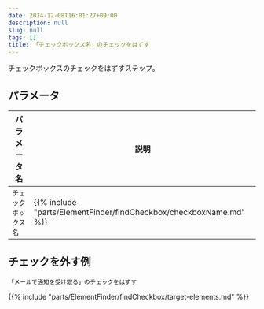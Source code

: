 ```yaml
---
date: 2014-12-08T16:01:27+09:00
description: null
slug: null
tags: []
title: 「チェックボックス名」のチェックをはずす
---
```


チェックボックスのチェックをはずすステップ。

## パラメータ

パラメータ名 | 説明
------|---------
`チェックボックス名` | {{% include "parts/ElementFinder/findCheckbox/checkboxName.md" %}}

## チェックを外す例

```
「メールで通知を受け取る」のチェックをはずす
```

{{% include "parts/ElementFinder/findCheckbox/target-elements.md" %}}
